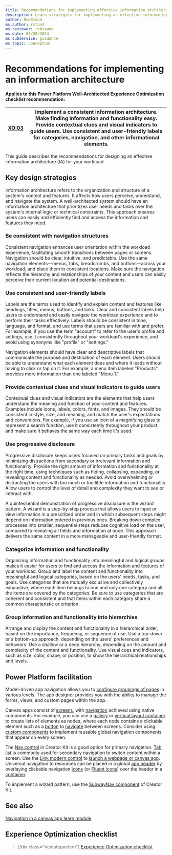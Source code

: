 ```yaml
---
title: Recommendations for implementing effective information architecture
description: Learn strategies for implementing an effective information architecture in your workload to ensure user experience optimization.
author: RobStand
ms.author: rstand
ms.reviewer: robstand
ms.date: 03/28/2024
ms.subservice: guidance
ms.topic: conceptual
---
```


# Recommendations for implementing an information architecture

**Applies to this Power Platform Well-Architected Experience Optimization checklist recommendation:**

|[XO:03](checklist.md)| **Implement a consistent information architecture. Make finding information and functionality easy. Provide contextual clues and visual indicators to guide users. Use consistent and user-friendly labels for categories, navigation, and other informational elements.** |
|---|---|

This guide describes the recommendations for designing an effective information architecture (IA) for your workload.

## Key design strategies

Information architecture refers to the organization and structure of a system's content and features. It affects how users perceive, understand, and navigate the system. A well-architected system should have an information architecture that prioritizes user needs and tasks over the system's internal logic or technical constraints. This approach ensures users can easily and efficiently find and access the information and features they need.

### Be consistent with navigation structures

Consistent navigation enhances user orientation within the workload experience, facilitating smooth transitions between pages or screens. Navigation should be clear, intuitive, and predictable. Use the same navigation elements—menus, tabs, breadcrumbs, and buttons—across your workload, and place them in consistent locations. Make sure the navigation reflects the hierarchy and relationships of your content and users can easily perceive their current location and potential destinations.

### Use consistent and user-friendly labels

Labels are the terms used to identify and explain content and features like headings, titles, menus, buttons, and links. Clear and consistent labels help users to understand and easily navigate the workload experience and to perform their tasks effectively. Labels should be consistent in tone, language, and format, and use terms that users are familiar with and prefer. For example, if you use the term "account" to refer to the user's profile and settings, use it consistently throughout your workload's experience, and avoid using synonyms like "profile" or "settings."

Navigation elements should have clear and descriptive labels that communicate the purpose and destination of each element. Users should be able to understand what each element does and where it leads without having to click or tap on it. For example, a menu item labeled "Products" provides more information than one labeled "Menu 1."

### Provide contextual clues and visual indicators to guide users

Contextual clues and visual indicators are the elements that help users understand the meaning and function of your content and features. Examples include icons, labels, colors, fonts, and images. They should be consistent in style, size, and meaning, and match the user's expectations and conventions. For example, if you use an icon of a magnifying glass to represent a search function, use it consistently throughout your product, and make sure it behaves the same way each time it's used.

### Use progressive disclosure

Progressive disclosure keeps users focused on primary tasks and goals by minimizing distractions from secondary or irrelevant information and functionality. Provide the right amount of information and functionality at the right time, using techniques such as hiding, collapsing, expanding, or revealing content and functionality as needed. Avoid overwhelming or distracting the users with too much or too little information and functionality. Allow users to control the level of detail and complexity they want to see or interact with.

A quintessential demonstration of progressive disclosure is the wizard pattern. A wizard is a step-by-step process that allows users to input or view information in a prescribed order and in which subsequent steps might depend on information entered in previous ones. Breaking down complex processes into smaller, sequential steps reduces cognitive load on the user, compared to revealing all fields and information at once. This approach delivers the same content in a more manageable and user-friendly format.

### Categorize information and functionality

Organizing information and functionality into meaningful and logical groups makes it easier for users to find and access the information and features of your workload. Group and label the content and functionality into meaningful and logical categories, based on the users' needs, tasks, and goals. Use categories that are mutually exclusive and collectively exhaustive, where each item belongs to one and only one category and all the items are covered by the categories. Be sure to use categories that are coherent and consistent and that items within each category share a common characteristic or criterion.

### Group information and functionality into hierarchies

Arrange and display the content and functionality in a hierarchical order, based on the importance, frequency, or sequence of use. Use a top-down or a bottom-up approach, depending on the users' preferences and behaviors. Use a shallow or a deep hierarchy, depending on the amount and complexity of the content and functionality. Use visual cues and indicators, such as size, color, shape, or position, to show the hierarchical relationships and levels.

## Power Platform facilitation

Model-driven app navigation allows you to [configure groupings of pages](/power-apps/maker/model-driven-apps/app-navigation) in various levels. The app designer provides you with the ability to manage the forms, views, and custom pages within the app.

Canvas apps consist of [screens](/power-apps/maker/canvas-apps/controls/control-screen), with [navigation](/power-apps/maker/canvas-apps/add-screen-context-variables) achieved using native components. For example, you can use a [gallery](/power-apps/maker/canvas-apps/controls/control-gallery) or [vertical layout container](/power-apps/maker/canvas-apps/controls/control-vertical-container) to create lists of elements as nodes, where each node contains a clickable element such as a [button](/power-apps/maker/canvas-apps/controls/modern-controls/modern-control-button) to [navigate](/power-platform/power-fx/reference/function-navigate) between screens. Consider using [custom components](/power-apps/maker/canvas-apps/create-component) to implement reusable global navigation components that appear on every screen.

The [Nav control](/power-platform/guidance/creator-kit/nav) in Creator Kit is a good option for primary navigation. [Tab list](/power-apps/maker/canvas-apps/controls/modern-controls/modern-control-tabs-or-tabs-list) is commonly used for secondary navigation to switch content within a screen. Use the [Link modern control](/power-apps/maker/canvas-apps/controls/modern-controls/modern-control-link) to [launch a webpage or canvas app](/power-platform/power-fx/reference/function-param). Universal navigation to resources can be placed in a global [app header](/power-apps/maker/canvas-apps/controls/modern-controls/modern-controls-header) by overlaying clickable navigation [icons](/power-apps/maker/canvas-apps/controls/control-shapes-icons) (or [Fluent icons](/power-platform/guidance/creator-kit/icon)) over the header in a [container](/power-apps/maker/canvas-apps/controls/control-container).

To implement a wizard pattern, use the [SubwayNav component](/power-platform/guidance/creator-kit/subwaynav) of Creator Kit.

## See also

[Navigation in a canvas app learn module](/training/modules/navigation-canvas-app/)

## Experience Optimization checklist

> [!div class="nextstepaction"]
> [Experience Optimization checklist](checklist.md)
